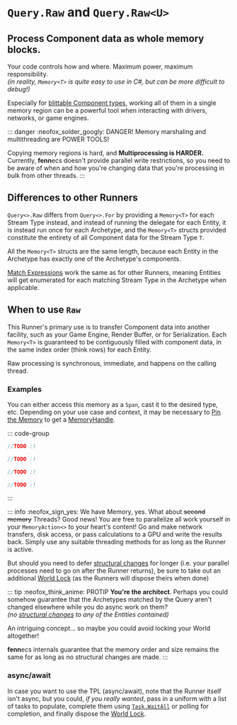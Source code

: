 # `Query.Raw` and `Query.Raw<U>`

## Process Component data as whole memory blocks.

Your code controls how and where. Maximum power, maximum responsibility.  
_(in reality, `Memory<T>` is quite easy to use in C#, but can be more difficult to debug!)_

Especially for [blittable Component types](https://learn.microsoft.com/en-us/dotnet/framework/interop/default-marshalling-behavior#default-marshalling-for-value-types), working all of them in a single memory region can be a powerful tool when interacting with drivers, networks, or game engines.

::: danger :neofox_solder_googly: DANGER! Memory marshaling and multithreading are POWER TOOLS!

Copying memory regions is hard, and **Multiprocessing is HARDER.** Currently, **fenn**ecs doesn't provide parallel write restrictions, so you need to be aware of when and how you're changing data that you're processing in bulk from other threads.
:::

## Differences to other Runners
`Query<>.Raw` differs from `Query<>.For` by providing a `Memory<T>` for each Stream Type instead, and instead of running the delegate for each Entity, it is instead run once for each Archetype, and the `Memory<T>` structs provided constitute the entirety of all Component data for the Stream Type `T`.

All the `Memory<T>` structs are the same length, because each Entity in the Archetype has exactly one of the Archetype's components.

[Match Expressions](Match%20Expressions.md) work the same as for other Runners, meaning Entities will get enumerated for each matching Stream Type in the Archetype when applicable.



## When to use `Raw`
This Runner's primary use is to transfer Component data into another facility, such as your Game Engine, Render Buffer, or for Serialization. Each `Memory<T>` is guaranteed to be contiguously filled with component data, in the same index order (think rows) for each Entity.

Raw processing is synchronous, immediate, and happens on the calling thread.

### Examples
You can either access this memory as a `Span`, cast it to the desired type, etc. Depending on your use case and context, it may be necessary to [Pin the Memory](https://learn.microsoft.com/en-us/dotnet/api/system.memory-1.pin) to get a [MemoryHandle](https://learn.microsoft.com/en-us/dotnet/api/system.buffers.memoryhandle).

::: code-group
```cs [🦋 use as span]
//TODO :)
```

```cs [☠️ cast to another type]
//TODO :)
```

```cs [☠️☠️ transfer as buffer]
//TODO :)
```

```cs [☠️☠️☠️ pin for GPU]
//TODO :)
```
:::



::: info :neofox_sign_yes: We have Memory, yes. What about ~~second memory~~ Threads?
 Good news! You are free to parallelize all work yourself in your `MemoryAction<>` to your heart's content! 
Go and make network transfers, disk access, or pass calculations to a GPU and write the results back. Simply use any suitable threading methods for as long as the Runner is active.

But should you need to defer [structural changes](Structural%20Changes.md) for longer (i.e. your parallel processes need to go on after the Runner returns), be sure to take out an additional [World Lock](World%20Lock.md) (as the Runners will dispose theirs when done)

::: tip :neofox_think_anime: PROTIP
__You're the architect__. Perhaps you could somehow guarantee that the Archetypes matched by the Query aren't changed elsewhere while you do async work on them?  
_(no [structural changes](Structural%20Changes.md) to any of the Entities contained)_

An intriguing concept... so maybe you could avoid locking your World altogether!

**fenn**ecs internals guarantee that the memory order and size remains the same for as long as no structural changes are made.
:::

### async/await
In case you want to use the TPL (async/await), note that the Runner itself isn't async, but you could, _if you really wanted_, pass in a uniform with a list of tasks to populate, complete them using [`Task.WaitAll`](https://learn.microsoft.com/en-us/dotnet/api/system.threading.tasks.task.waitall) or polling for completion, and finally dispose the [World Lock](World%20Lock.md).


